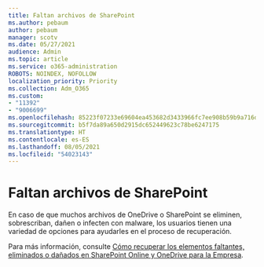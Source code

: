 ```yaml
---
title: Faltan archivos de SharePoint
ms.author: pebaum
author: pebaum
manager: scotv
ms.date: 05/27/2021
audience: Admin
ms.topic: article
ms.service: o365-administration
ROBOTS: NOINDEX, NOFOLLOW
localization_priority: Priority
ms.collection: Adm_O365
ms.custom:
- "11392"
- "9006699"
ms.openlocfilehash: 85223f07233e69604ea453682d3433966fc7ee908b59b9a716d9ba99950c9e62
ms.sourcegitcommit: b5f7da89a650d2915dc652449623c78be6247175
ms.translationtype: HT
ms.contentlocale: es-ES
ms.lasthandoff: 08/05/2021
ms.locfileid: "54023143"
---
```

# <a name="sharepoint-files-are-missing"></a>Faltan archivos de SharePoint

En caso de que muchos archivos de OneDrive o SharePoint se eliminen, sobrescriban, dañen o infecten con malware, los usuarios tienen una variedad de opciones para ayudarles en el proceso de recuperación.

Para más información, consulte [Cómo recuperar los elementos faltantes, eliminados o dañados en SharePoint Online y OneDrive para la Empresa](https://go.microsoft.com/fwlink/?linkid=2110774).
